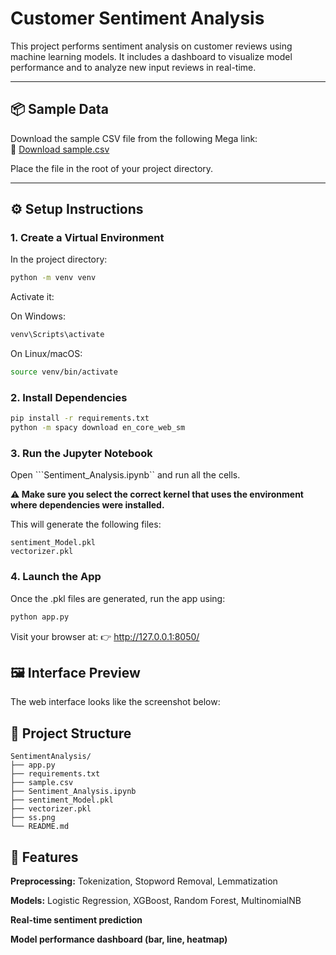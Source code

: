 # Customer Sentiment Analysis

This project performs sentiment analysis on customer reviews using machine learning models. It includes a dashboard to visualize model performance and to analyze new input reviews in real-time.

---

## 📦 Sample Data

Download the sample CSV file from the following Mega link:  
🔗 [Download sample.csv](https://mega.nz/file/qBFnDRwA#tlx0EvqAfefzGkrYSSuoxNpKCfdJ09k9-sb3927-DqE)

Place the file in the root of your project directory.

---

## ⚙️ Setup Instructions

### 1. Create a Virtual Environment

In the project directory:

```bash
python -m venv venv
```
Activate it:

On Windows:

```bash
venv\Scripts\activate
```
On Linux/macOS:

```bash
source venv/bin/activate
```
### 2. Install Dependencies
```bash
pip install -r requirements.txt
python -m spacy download en_core_web_sm
```
### 3. Run the Jupyter Notebook
Open ```Sentiment_Analysis.ipynb`` and run all the cells.

**⚠️ Make sure you select the correct kernel that uses the environment where dependencies were installed.**

This will generate the following files:
```
sentiment_Model.pkl
vectorizer.pkl
```
### 4. Launch the App
Once the .pkl files are generated, run the app using:

```bash
python app.py
```
Visit your browser at:
👉 http://127.0.0.1:8050/

## 🖼️ Interface Preview
The web interface looks like the screenshot below:

## 📁 Project Structure
```
SentimentAnalysis/
├── app.py
├── requirements.txt
├── sample.csv
├── Sentiment_Analysis.ipynb
├── sentiment_Model.pkl
├── vectorizer.pkl
├── ss.png
└── README.md
```
## 🧠 Features
**Preprocessing:** Tokenization, Stopword Removal, Lemmatization

**Models:** Logistic Regression, XGBoost, Random Forest, MultinomialNB

**Real-time sentiment prediction**

**Model performance dashboard (bar, line, heatmap)**